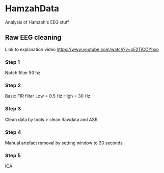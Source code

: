 # HamzahData
Analysis of Hamzah's EEG stuff

## Raw EEG cleaning
Link to explanation video
https://www.youtube.com/watch?v=oE2TiCOYhxo 

### Step 1
Notch filter 50 hz

### Step 2

Basic FIR filter 
Low = 0.5 Hz
High = 30 Hz

### Step 3
Clean data by tools > clean Rawdata and ASR

### Step 4
Manual artefact removal by setting window to 30 seconds

### Step 5
ICA



